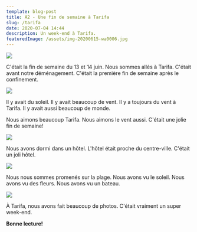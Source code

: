 ```yaml
---
template: blog-post
title: A2 - Une fin de semaine à Tarifa
slug: /tarifa
date: 2020-07-04 14:44
description: Un week-end à Tarifa.
featuredImage: /assets/img-20200615-wa0006.jpg
---
```

![](/assets/IMG-20200617-WA0006.jpg)

C'était la fin de semaine du 13 et 14 juin. Nous sommes allés à Tarifa. C'était avant notre déménagement. C'était la première fin de semaine après le confinement.

![](/assets/img-20200615-wa0009.jpg)

Il y avait du soleil. Il y avait beaucoup de vent. Il y a toujours du vent à Tarifa. Il y avait aussi beaucoup de monde.

Nous aimons beaucoup Tarifa. Nous aimons le vent aussi. C'était une jolie fin de semaine!

![](/assets/img-20200615-wa0003.jpg)

Nous avons dormi dans un hôtel. L'hôtel était proche du centre-ville. C'était un joli hôtel.

![](/assets/img-20200615-wa0008.jpg)

Nous nous sommes promenés sur la plage. Nous avons vu le soleil. Nous avons vu des fleurs. Nous avons vu un bateau.

![](/assets/IMG-20200617-WA0003.jpg)

À Tarifa, nous avons fait beaucoup de photos. C'était vraiment un super week-end.

**Bonne lecture!**